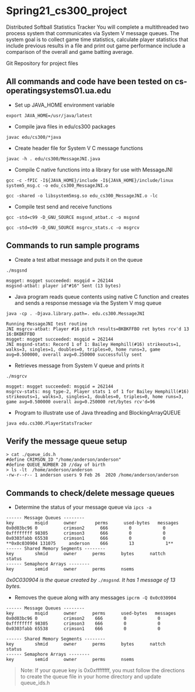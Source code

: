 # Spring21_cs300_project

Distributed Softball Statistics Tracker
You will complete a multithreaded two process system that communicates via System V message queues.  The system goal is to collect game time statistics, calculate player statistics that include previous results in a file and print out game performance include a comparison of the overall and game batting average.

Git Repository for project files

## All commands and code have been tested on cs-operatingsystems01.ua.edu


- Set up JAVA_HOME environment variable

`export JAVA_HOME=/usr/java/latest`

- Compile java files in edu/cs300 packages

`javac edu/cs300/*java`

- Create header file for System V C message functions

`javac -h . edu/cs300/MessageJNI.java`

- Compile C native functions into a library for use with MessageJNI

`gcc -c -fPIC -I${JAVA_HOME}/include -I${JAVA_HOME}/include/linux system5_msg.c -o edu_cs300_MessageJNI.o`

`gcc -shared -o libsystem5msg.so edu_cs300_MessageJNI.o -lc`


- Compile test send and receive functions

`gcc -std=c99 -D_GNU_SOURCE msgsnd_atbat.c -o msgsnd`

`gcc -std=c99 -D_GNU_SOURCE msgrcv_stats.c -o msgrcv`


## Commands to run sample programs

- Create a test atbat message and puts it on the queue

`./msgsnd`

```
msgget: msgget succeeded: msgqid = 262144
msgsnd-atbat: player id"#16" Sent (13 bytes)
```

- Java program reads queue contents using native C function and creates and sends a response message via the System V msg queue

`java -cp . -Djava.library.path=. edu.cs300.MessageJNI`

```
Running MessageJNI test routine
JNI msgrcv-atbat: Player #16 pitch results=BKBKFFBO ret bytes rcv'd 13
16:BKBKFFBO
msgget: msgget succeeded: msgqid = 262144
JNI msgsnd-stats: Record 1 of 1: Bailey Hemphill(#16) strikeouts=1, walks=3, singles=1, doubles=0, triples=0, home runs=3, game avg=0.500000, overall avg=0.250000 successfully sent
```

- Retrieves message from System V queue and prints it

`./msgrcv`

```
msgget: msgget succeeded: msgqid = 262144
msgrcv-stats: msg type-2, Player stats 1 of 1 for Bailey Hemphill(#16) strikeouts=1, walks=3, singles=1, doubles=0, triples=0, home runs=3, game avg=0.500000 overall avg=0.250000 ret/bytes rcv'd=96
```

- Program to illustrate use of Java threading and BlockingArrayQUEUE

`java edu.cs300.PlayerStatsTracker`



## Verify the message queue setup

```
> cat ./queue_ids.h 
#define CRIMSON_ID "/home/anderson/anderson"
#define QUEUE_NUMBER 20 //day of birth
> ls -lt  /home/anderson/anderson
-rw-r--r-- 1 anderson users 9 Feb 26  2020 /home/anderson/anderson
```


## Commands to check/delete message queues

- Determine the status of your message queue via `ipcs -a`

```
------ Message Queues --------
key        msqid      owner       perms      used-bytes   messages    
0x0d03bc96 0          crimson2      666        0            0           
0xffffffff 98305      crimson3      666        0            0           
0x0303fabb 65538      crimson1      666        0            0           
**0x0c030904 131075     anderson    666        13            1**           
------ Shared Memory Segments --------
key        shmid      owner      perms      bytes      nattch     status      
------ Semaphore Arrays --------
key        semid      owner      perms      nsems     
```

*0x0C030904 is the queue created by `./msgsnd`.  It has 1 message of 13 bytes.*


- Removes the queue along with any messages `ipcrm -Q 0x0c030904`

```
------ Message Queues --------
key        msqid      owner      perms      used-bytes   messages    
0x0d03bc96 0          crimson2    666        0            0           
0xffffffff 98305      crimson3    666        0            0           
0x0303fabb 65538      crimson1    666        0            0           

------ Shared Memory Segments --------
key        shmid      owner      perms      bytes      nattch     status      
------ Semaphore Arrays --------
key        semid      owner      perms      nsems
```

>Note:  If your queue key is 0x0xffffffff, you must follow the directions to create the queue file in your home directory and update queue_ids.h

